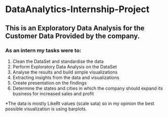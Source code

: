# DataAnalytics-Internship-Project
## This is an Exploratory Data Analysis for the Customer Data Provided by the company.
### As an intern my tasks were to:

1. Clean the DataSet and standardise the data
1. Perform Exploratory Data Analysis on the DataSet
3. Analyse the results and build simple visualizations
4. Extracting insights from the data and visualizations
5. Create presentation on the findings
6. Determine the states and cities in which the company should expand its business for increased sales and profit

*The data is mostly LikeRt values (scale sata) so in my opinion the best possible visualization is using barplots.
